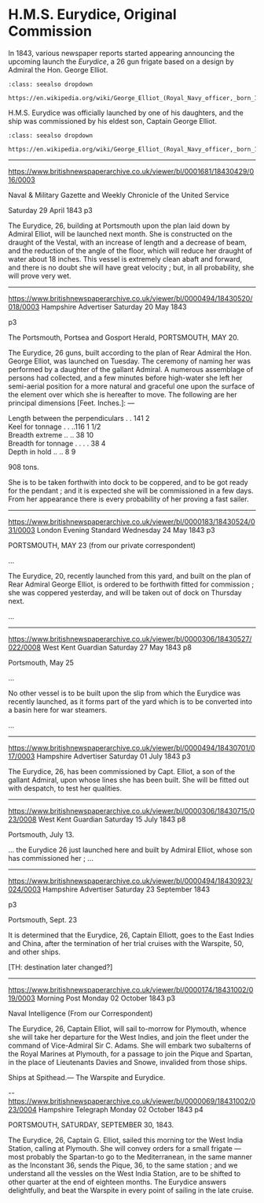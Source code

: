# H.M.S. Eurydice, Original Commission

In 1843, various newspaper reports started appearing announcing the upcoming launch the *Eurydice*, a 26 gun frigate based on a design by Admiral the Hon. George Elliot.

```{admonition} Admiral the Hon. George Elliot
:class: seealso dropdown

https://en.wikipedia.org/wiki/George_Elliot_(Royal_Navy_officer,_born_1784)
```

H.M.S. Eurydice was officially launched by one of his daughters, and the ship was commissioned by his eldest son, Captain George Elliot.

```{admonition} Captain George Elliot
:class: seealso dropdown

https://en.wikipedia.org/wiki/George_Elliot_(Royal_Navy_officer,_born_1813)
```

---


https://www.britishnewspaperarchive.co.uk/viewer/bl/0001681/18430429/016/0003

Naval & Military Gazette and Weekly Chronicle of the United Service

Saturday 29 April 1843
p3 

The Eurydice, 26, building at Portsmouth upon the plan laid down by Admiral Elliot, will be launched next month. She is constructed on the draught of the Vestal, with an increase of length and a decrease of beam, and the reduction of the angle of the floor, which will reduce her draught of water about 18 inches. This vessel is extremely clean abaft and forward, and there is no doubt she will have great velocity ; but, in all probability, she will prove very wet.


---
https://www.britishnewspaperarchive.co.uk/viewer/bl/0000494/18430520/018/0003
Hampshire Advertiser
Saturday 20 May 1843

p3

The Portsmouth, Portsea and Gosport Herald, PORTSMOUTH, MAY 20.

The Eurydice, 26 guns, built according to the plan of Rear Admiral the Hon. George Elliot, was launched on Tuesday. The ceremony of naming her was performed by a daughter of the gallant Admiral. A numerous assemblage of persons had collected, and a few minutes before high-water she left her semi-aerial position for a more natural and graceful one upon the surface of the element over which she is hereafter to move. The following are her principal dimensions  [Feet. Inches.]: —

Length between the perpendiculars . . 141 2  
Keel for tonnage . . ..116 1 1/2  
Breadth extreme .. .. 38 10  
Breadth for tonnage . . . . 38 4  
Depth in hold .. .. 8 9  

908 tons.

She is to be taken forthwith into dock to be coppered, and to be got ready for the pendant ; and it is expected she will be commissioned in a few days. From her appearance there is every probability of her proving a fast sailer.

---
https://www.britishnewspaperarchive.co.uk/viewer/bl/0000183/18430524/031/0003
London Evening Standard
Wednesday 24 May 1843
p3

PORTSMOUTH, MAY 23 (from our private correspondent)

...

The Eurydice, 20, recently launched from this yard, and built on the plan of Rear Admiral George Elliot, is ordered to be forthwith fitted for commission ; she was coppered yesterday, and will be taken out of dock on Thursday next.

...

---
https://www.britishnewspaperarchive.co.uk/viewer/bl/0000306/18430527/022/0008
West Kent Guardian
Saturday 27 May 1843
p8

Portsmouth, May 25

...

No other vessel is to be built upon the slip from which the Eurydice was recently launched, as it forms part of the yard which is to be converted into a basin here for war steamers.

...


---
https://www.britishnewspaperarchive.co.uk/viewer/bl/0000494/18430701/017/0003
Hampshire Advertiser
Saturday 01 July 1843
p3

The Eurydice, 26, has been commissioned by Capt. Elliot, a son of the gallant Admiral, upon whose lines she has been built. She will be fitted out with despatch, to test her qualities.


---
https://www.britishnewspaperarchive.co.uk/viewer/bl/0000306/18430715/023/0008
West Kent Guardian
Saturday 15 July 1843
p8

Portsmouth, July 13.

... the Eurydice 26 just launched here and built by Admiral Elliot, whose son has commissioned her ; ...




---
https://www.britishnewspaperarchive.co.uk/viewer/bl/0000494/18430923/024/0003
Hampshire Advertiser
Saturday 23 September 1843

p3

Portsmouth, Sept. 23

It is determined that the Eurydice, 26, Captain Elliott, goes to the East Indies and China, after the termination of her trial cruises with the Warspite, 50, and other ships.

[TH: destination later changed?]


---
https://www.britishnewspaperarchive.co.uk/viewer/bl/0000174/18431002/019/0003
Morning Post
Monday 02 October 1843
p3

Naval Intelligence (From our Correspondent)

The Eurydice, 26, Captain Elliot, will sail to-morrow for Plymouth, whence she will take her departure for the West Indies, and join the fleet under the command of Vice-Admiral Sir C. Adams. She will embark two subalterns of the Royal Marines at Plymouth, for a passage to join the Pique and Spartan, in the place of Lieutenants Davies and Snowe, invalided from those ships.

Ships at Spithead.— The Warspite and Eurydice.

--
https://www.britishnewspaperarchive.co.uk/viewer/bl/0000069/18431002/023/0004
Hampshire Telegraph
Monday 02 October 1843
p4

PORTSMOUTH, SATURDAY, SEPTEMBER 30, 1843.

The Eurydice, 26, Captain G. Elliot, sailed this morning tor the West India Station, calling at Plymouth. She will convey orders for a small frigate — most probably the Spartan-to go to the Mediterranean, in the same manner as the Inconstant 36, sends the Pique, 36, to the same station ; and we understand all the vessles on the West India Station, are to be shifted to other quarter at the end of eighteen months. The Eurydice answers delightfully, and beat the Warspite in every point of sailing in the late cruise.


